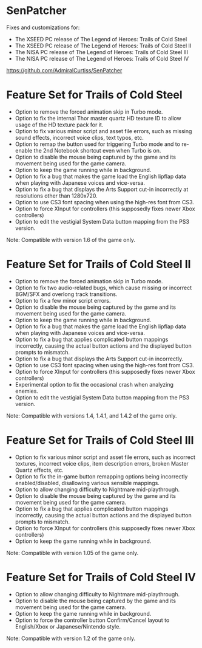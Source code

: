 SenPatcher
==========

Fixes and customizations for:
- The XSEED PC release of The Legend of Heroes: Trails of Cold Steel
- The XSEED PC release of The Legend of Heroes: Trails of Cold Steel II
- The NISA PC release of The Legend of Heroes: Trails of Cold Steel III
- The NISA PC release of The Legend of Heroes: Trails of Cold Steel IV

https://github.com/AdmiralCurtiss/SenPatcher


Feature Set for Trails of Cold Steel
====================================

* Option to remove the forced animation skip in Turbo mode.
* Option to fix the internal Thor master quartz HD texture ID to allow usage of the HD texture pack for it.
* Option to fix various minor script and asset file errors, such as missing sound effects, incorrect voice clips, text typos, etc.
* Option to remap the button used for triggering Turbo mode and to re-enable the 2nd Notebook shortcut even when Turbo is on.
* Option to disable the mouse being captured by the game and its movement being used for the game camera.
* Option to keep the game running while in background.
* Option to fix a bug that makes the game load the English lipflap data when playing with Japanese voices and vice-versa.
* Option to fix a bug that displays the Arts Support cut-in incorrectly at resolutions other than 1280x720.
* Option to use CS3 font spacing when using the high-res font from CS3.
* Option to force XInput for controllers (this supposedly fixes newer Xbox controllers)
* Option to edit the vestigial System Data button mapping from the PS3 version.

Note: Compatible with version 1.6 of the game only.


Feature Set for Trails of Cold Steel II
=======================================

* Option to remove the forced animation skip in Turbo mode.
* Option to fix two audio-related bugs, which cause missing or incorrect BGM/SFX and overlong track transitions.
* Option to fix a few minor script errors.
* Option to disable the mouse being captured by the game and its movement being used for the game camera.
* Option to keep the game running while in background.
* Option to fix a bug that makes the game load the English lipflap data when playing with Japanese voices and vice-versa.
* Option to fix a bug that applies complicated button mappings incorrectly, causing the actual button actions and the displayed button prompts to mismatch.
* Option to fix a bug that displays the Arts Support cut-in incorrectly.
* Option to use CS3 font spacing when using the high-res font from CS3.
* Option to force XInput for controllers (this supposedly fixes newer Xbox controllers)
* Experimental option to fix the occasional crash when analyzing enemies.
* Option to edit the vestigial System Data button mapping from the PS3 version.

Note: Compatible with versions 1.4, 1.4.1, and 1.4.2 of the game only.


Feature Set for Trails of Cold Steel III
========================================

* Option to fix various minor script and asset file errors, such as incorrect textures, incorrect voice clips, item description errors, broken Master Quartz effects, etc.
* Option to fix the in-game button remapping options being incorrectly enabled/disabled, disallowing various sensible mappings.
* Option to allow changing difficulty to Nightmare mid-playthrough.
* Option to disable the mouse being captured by the game and its movement being used for the game camera.
* Option to fix a bug that applies complicated button mappings incorrectly, causing the actual button actions and the displayed button prompts to mismatch.
* Option to force XInput for controllers (this supposedly fixes newer Xbox controllers)
* Option to keep the game running while in background.

Note: Compatible with version 1.05 of the game only.

Feature Set for Trails of Cold Steel IV
=======================================

* Option to allow changing difficulty to Nightmare mid-playthrough.
* Option to disable the mouse being captured by the game and its movement being used for the game camera.
* Option to keep the game running while in background.
* Option to force the controller button Confirm/Cancel layout to English/Xbox or Japanese/Nintendo style.

Note: Compatible with version 1.2 of the game only.

